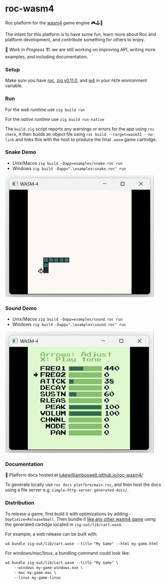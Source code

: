 # roc-wasm4

Roc platform for the [wasm4](https://wasm4.org) game engine 🎮🕹️👾

The intent for this platform is to have some fun, learn more about Roc and platform development, and contribute something for others to enjoy.

🚧 *Work In Progress* 🏗️ we are still working on improving API, writing more examples, and including documentation. 

### Setup

Make sure you have [roc](https://www.roc-lang.org/install), [zig v0.11.0](https://ziglang.org/download/), and [w4](https://wasm4.org) in your `PATH` environment variable.

### Run

For the *web runtime* use `zig build run`

For the *native runtime* use `zig build run-native`

The `build.zig` script reports any warnings or errors for the app using `roc check`, it then builds an object file using `roc build --target=wasm32 --no-link` and links this with the host to produce the final `.wasm` game cartridge.

### Snake Demo

- Unix/Macos `zig build -Dapp=examples/snake.roc run`
- Windows `zig build -Dapp=".\examples\snake.roc" run`

![snake demo](/examples/snake.gif)

### Sound Demo

- Unix/Macos `zig build -Dapp=examples/sound.roc run`
- Windows `zig build -Dapp=".\examples\sound.roc" run`

![sound demo](/examples/sound.gif)

### Documentation

📖 Platform docs hosted at [lukewilliamboswell.github.io/roc-wasm4/](https://lukewilliamboswell.github.io/roc-wasm4/)

To generate locally use `roc docs platform/main.roc`, and then host the docs using a file server e.g. `simple-http-server generated-docs/`.

### Distribution

To release a game, first build it with optimizations by adding `-Doptimize=ReleaseSmall`.
Then bundle it [like any other wasm4 game](https://wasm4.org/docs/guides/distribution/) using the generated cartidge located in `zig-out/lib/cart.wasm`.

For example, a web release can be built with:
```shell
w4 bundle zig-out/lib/cart.wasm --title "My Game" --html my-game.html
```

For windows/mac/linux, a bundling command could look like:
```shell
w4 bundle zig-out/lib/cart.wasm --title "My Game" \
    --windows my-game-windows.exe \
    --mac my-game-mac \
    --linux my-game-linux
```
